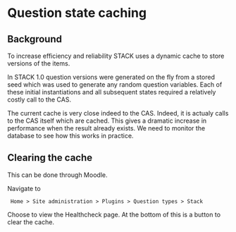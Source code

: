 # Question state caching

## Background ##

To increase efficiency and reliability STACK uses a dynamic cache to store versions of the items. 

In STACK 1.0 question versions were generated on the fly from a stored seed which was used to
generate any random question variables.  Each of these initial instantiations and all subsequent
states required a relatively costly call to the CAS.

The current cache is very close indeed to the CAS.  Indeed, it 
is actualy calls to the CAS itself which are cached.  This 
gives a dramatic increase in performance when the result 
already exists.  We need to monitor the database to see how 
this works in practice. 

## Clearing the cache ##

This can be done through Moodle.

Navigate to

     Home > Site administration > Plugins > Question types > Stack

Choose to view the Healthcheck page.  At the bottom of this is 
a button to clear the cache. 



